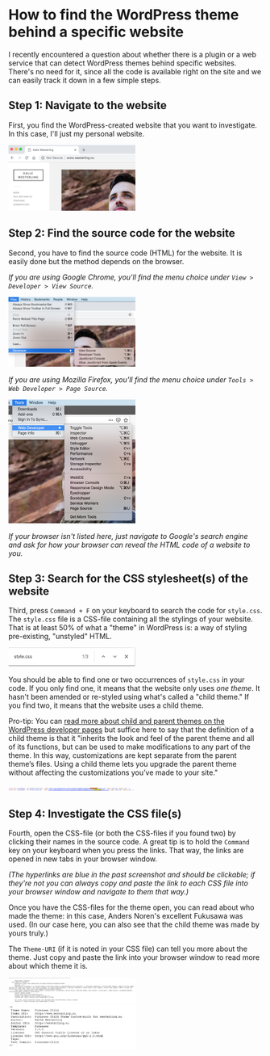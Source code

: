 # How to find the WordPress theme behind a specific website

I recently encountered a question about whether there is a plugin or a web service that can detect WordPress themes behind specific websites. There's no need for it, since all the code is available right on the site and we can easily track it down in a few simple steps.

## Step 1: Navigate to the website

First, you find the WordPress-created website that you want to investigate. In this case, I'll just my personal website.

<img src="https://github.com/kallewesterling/how-to-find-wp-theme/blob/master/screen-01.png" width="50%" />

## Step 2: Find the source code for the website

Second, you have to find the source code (HTML) for the website. It is easily done but the method depends on the browser.

_If you are using Google Chrome, you'll find the menu choice under `View > Developer > View Source`._

<img src="https://github.com/kallewesterling/how-to-find-wp-theme/blob/master/screen-02.png" width="50%" />

_If you are using Mozilla Firefox, you'll find the menu choice under `Tools > Web Developer > Page Source`._

<img src="https://github.com/kallewesterling/how-to-find-wp-theme/blob/master/screen-03.png" width="50%" />

_If your browser isn't listed here, just navigate to Google's search engine and ask for how your browser can reveal the HTML code of a website to you._

## Step 3: Search for the CSS stylesheet(s) of the website

Third, press `Command + F` on your keyboard to search the code for `style.css`. The `style.css` file is a CSS-file containing all the stylings of your website. That is at least 50% of what a "theme" in WordPress is: a way of styling pre-existing, "unstyled" HTML.

<img src="https://github.com/kallewesterling/how-to-find-wp-theme/blob/master/screen-04.png" width="50%" />

You should be able to find one or two occurrences of `style.css` in your code. If you only find one, it means that the website only uses _one theme_. It hasn't been amended or re-styled using what's called a "child theme." If you find two, it means that the website uses a child theme.

Pro-tip: You can [read more about child and parent themes on the WordPress developer pages](https://developer.wordpress.org/themes/advanced-topics/child-themes/) but suffice here to say that the definition of a child theme is that it "inherits the look and feel of the parent theme and all of its functions, but can be used to make modifications to any part of the theme. In this way, customizations are kept separate from the parent theme’s files. Using a child theme lets you upgrade the parent theme without affecting the customizations you’ve made to your site."

<img src="https://github.com/kallewesterling/how-to-find-wp-theme/blob/master/screen-05.png" width="50%" />

## Step 4: Investigate the CSS file(s)

Fourth, open the CSS-file (or both the CSS-files if you found two) by clicking their names in the source code. A great tip is to hold the `Command` key on your keyboard when you press the links. That way, the links are opened in new tabs in your browser window.

_(The hyperlinks are blue in the past screenshot and should be clickable; if they're not you can always copy and paste the link to each CSS file into your browser window and navigate to them that way.)_

Once you have the CSS-files for the theme open, you can read about who made the theme: in this case, Anders Noren's excellent Fukusawa was used. (In our case here, you can also see that the child theme was made by yours truly.)

The `Theme-URI` (if it is noted in your CSS file) can tell you more about the theme. Just copy and paste the link into your browser window to read more about which theme it is.

<img src="https://github.com/kallewesterling/how-to-find-wp-theme/blob/master/screen-06.png" width="50%" />

<img src="https://github.com/kallewesterling/how-to-find-wp-theme/blob/master/screen-07.png" width="50%" />
